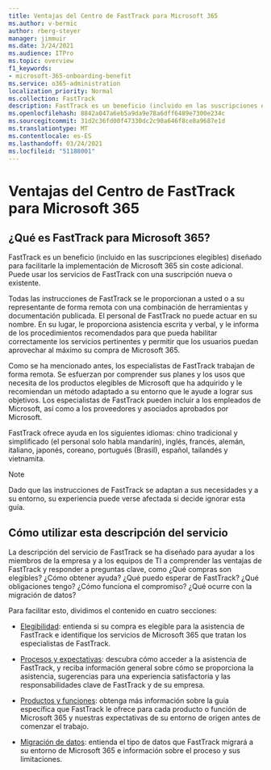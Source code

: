 ```yaml
---
title: Ventajas del Centro de FastTrack para Microsoft 365
ms.author: v-bermic
author: rberg-steyer
manager: jimmuir
ms.date: 3/24/2021
ms.audience: ITPro
ms.topic: overview
f1_keywords:
- microsoft-365-onboarding-benefit
ms.service: o365-administration
localization_priority: Normal
ms.collection: FastTrack
description: FastTrack es un beneficio (incluido en las suscripciones elegibles) diseñado para facilitarle la implementación de Microsoft 365 sin coste adicional. Puede usar los servicios de FastTrack con una suscripción nueva o existente.
ms.openlocfilehash: 8842a047a6eb5a9da9e78a6dff6489e7300e234c
ms.sourcegitcommit: 31d2c36fd00f47330dc2c90a646f8ce8a9687e1d
ms.translationtype: MT
ms.contentlocale: es-ES
ms.lasthandoff: 03/24/2021
ms.locfileid: "51188001"
---
```

# <a name="fasttrack-center-benefit-for-microsoft-365"></a>Ventajas del Centro de FastTrack para Microsoft 365

## <a name="what-is-fasttrack-for-microsoft-365"></a>¿Qué es FastTrack para Microsoft 365?

FastTrack es un beneficio (incluido en las suscripciones elegibles) diseñado para facilitarle la implementación de Microsoft 365 sin coste adicional. Puede usar los servicios de FastTrack con una suscripción nueva o existente.

Todas las instrucciones de FastTrack se le proporcionan a usted o a su representante de forma remota con una combinación de herramientas y documentación publicada. El personal de FastTrack no puede actuar en su nombre. En su lugar, le proporciona asistencia escrita y verbal, y le informa de los procedimientos recomendados para que pueda habilitar correctamente los servicios pertinentes y permitir que los usuarios puedan aprovechar al máximo su compra de Microsoft 365.

Como se ha mencionado antes, los especialistas de FastTrack trabajan de forma remota. Se esfuerzan por comprender sus planes y los usos que necesita de los productos elegibles de Microsoft que ha adquirido y le recomiendan un método adaptado a su entorno que le ayude a lograr sus objetivos. Los especialistas de FastTrack pueden incluir a los empleados de Microsoft, así como a los proveedores y asociados aprobados por Microsoft.

FastTrack ofrece ayuda en los siguientes idiomas: chino tradicional y simplificado (el personal solo habla mandarín), inglés, francés, alemán, italiano, japonés, coreano, portugués (Brasil), español, tailandés y vietnamita.

> [!NOTE]
> Dado que las instrucciones de FastTrack se adaptan a sus necesidades y a su entorno, su experiencia puede verse afectada si decide ignorar esta guía.

## <a name="how-to-use-this-service-description"></a>Cómo utilizar esta descripción del servicio

La descripción del servicio de FastTrack se ha diseñado para ayudar a los miembros de la empresa y a los equipos de TI a comprender las ventajas de FastTrack y responder a preguntas clave, como ¿Qué compras son elegibles? ¿Cómo obtener ayuda? ¿Qué puedo esperar de FastTrack? ¿Qué obligaciones tengo? ¿Cómo funciona el compromiso? ¿Qué ocurre con la migración de datos?

Para facilitar esto, dividimos el contenido en cuatro secciones:

  - [Elegibilidad](eligibility.md): entienda si su compra es elegible para la asistencia de FastTrack e identifique los servicios de Microsoft 365 que tratan los especialistas de FastTrack.

  - [Procesos y expectativas](process-and-expectations.md): descubra cómo acceder a la asistencia de FastTrack, y reciba información general sobre cómo se proporciona la asistencia, sugerencias para una experiencia satisfactoria y las responsabilidades clave de FastTrack y de su empresa.

  - [Productos y funciones](products-and-capabilities.md): obtenga más información sobre la guía específica que FastTrack le ofrece para cada producto o función de Microsoft 365 y nuestras expectativas de su entorno de origen antes de comenzar el trabajo.

  - [Migración de datos](data-migration.md): entienda el tipo de datos que FastTrack migrará a su entorno de Microsoft 365 e información sobre el proceso y sus limitaciones.
